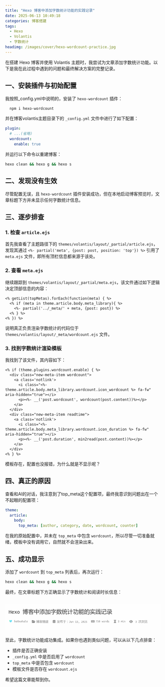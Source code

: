 ```yaml
---
title: "Hexo 博客中添加字数统计功能的实践记录"
date: 2025-06-13 10:49:18
categories: 博客搭建
tags:
  - Hexo
  - Volantis
  - 字数统计
headimg: /images/cover/hexo-wordcount-practice.jpg
---
```


在搭建 Hexo 博客并使用 Volantis 主题时，我尝试为文章添加字数统计功能。以下是我在此过程中遇到的问题和最终解决方案的完整记录。

## 一、安装插件与初始配置

我按照_config.yml中说明的，安装了 `hexo-wordcount` 插件：
```bash
  npm i hexo-wordcount
```
并在博客volantis主题目录下的 `_config.yml` 文件中进行了如下配置：

```yml
plugin:
  # ...(省略)
  wordcount:
    enable: true
```



并运行以下命令以重建博客：

```bash
hexo clean && hexo g && hexo s
```

## 二、发现没有生效

尽管配置无误，且 `hexo-wordcount` 插件安装成功，但在本地启动博客预览时，文章标题下方并未显示任何字数统计信息。

## 三、逐步排查

### 1. 检查 `article.ejs`

首先我查看了主题路径下的 `themes/volantis/layout/_partial/article.ejs`，发现其通过 `<%- partial('meta', {post: post, position: 'top'}) %>` 引用了 `meta.ejs` 文件，即所有顶栏信息都来源于该处。

### 2. 查看 `meta.ejs`

继续跟踪到 `themes/volantis/layout/_partial/meta.ejs`，该文件通过如下逻辑决定顶部信息的内容：

```ejs
<% getList(topMetas).forEach(function(meta) { %>
  <% if (meta in theme.article.body.meta_library){ %>
    <%- partial('../_meta/' + meta, {post: post}) %>
  <% } %>
<% }) %>
```

说明真正负责渲染字数统计的代码位于 `themes/volantis/layout/_meta/wordcount.ejs` 文件。

### 3. 找到字数统计渲染模板

我找到了该文件，其内容如下：

```ejs
<% if (theme.plugins.wordcount.enable) { %>
  <div class="new-meta-item wordcount">
    <a class='notlink'>
      <i class="<%- theme.article.body.meta_library.wordcount.icon_wordcount %> fa-fw" aria-hidden="true"></i>
      <p><%- __('post.wordcount', wordcount(post.content))%></p>
    </a>
  </div>
  <div class="new-meta-item readtime">
    <a class='notlink'>
      <i class="<%- theme.article.body.meta_library.wordcount.icon_duration %> fa-fw" aria-hidden="true"></i>
      <p><%- __('post.duration', min2read(post.content))%></p>
    </a>
  </div>
<% } %>
```

模板存在，配置也没报错，为什么就是不显示呢？

## 四、真正的原因

查看和AI的对话，我注意到了top_meta这个配置项，最终我意识到问题出在一个不起眼的配置项：

```yml
theme:
  article:
    body:
      top_meta: [author, category, date, wordcount, counter]
```

在我的原始配置中，并未在 `top_meta` 中包含 `wordcount`，所以尽管一切准备就绪，模板中没有调用它，自然就不会渲染出来。

## 五、成功显示

添加了 `wordcount` 到 `top_meta` 列表后，再次运行：

```bash
hexo clean && hexo g && hexo s
```


最终，在文章标题下方正确显示了字数统计和阅读时长信息：

![wordcount](../../../../images/screenshot/2025-06-13_11-18_wordcount.png)
---

至此，字数统计功能成功集成。如果你也遇到类似问题，可以从以下几点排查：

- 插件是否正确安装
- `_config.yml` 中是否启用了 `wordcount`
- `top_meta` 中是否包含 `wordcount`
- 模板文件是否存在 `wordcount.ejs`

希望这篇文章能帮到你。
